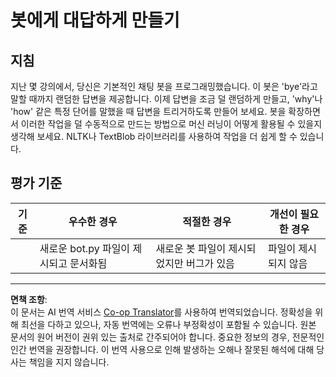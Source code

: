 <!--
CO_OP_TRANSLATOR_METADATA:
{
  "original_hash": "2efc4c2aba5ed06c780c05539c492ae3",
  "translation_date": "2025-09-04T00:37:20+00:00",
  "source_file": "6-NLP/2-Tasks/assignment.md",
  "language_code": "ko"
}
-->
# 봇에게 대답하게 만들기

## 지침

지난 몇 강의에서, 당신은 기본적인 채팅 봇을 프로그래밍했습니다. 이 봇은 'bye'라고 말할 때까지 랜덤한 답변을 제공합니다. 이제 답변을 조금 덜 랜덤하게 만들고, 'why'나 'how' 같은 특정 단어를 말했을 때 답변을 트리거하도록 만들어 보세요. 봇을 확장하면서 이러한 작업을 덜 수동적으로 만드는 방법으로 머신 러닝이 어떻게 활용될 수 있을지 생각해 보세요. NLTK나 TextBlob 라이브러리를 사용하여 작업을 더 쉽게 할 수 있습니다.

## 평가 기준

| 기준      | 우수한 경우                                   | 적절한 경우                                     | 개선이 필요한 경우       |
| --------- | --------------------------------------------- | ------------------------------------------------ | ----------------------- |
|           | 새로운 bot.py 파일이 제시되고 문서화됨         | 새로운 봇 파일이 제시되었지만 버그가 있음        | 파일이 제시되지 않음     |

---

**면책 조항**:  
이 문서는 AI 번역 서비스 [Co-op Translator](https://github.com/Azure/co-op-translator)를 사용하여 번역되었습니다. 정확성을 위해 최선을 다하고 있으나, 자동 번역에는 오류나 부정확성이 포함될 수 있습니다. 원본 문서의 원어 버전이 권위 있는 출처로 간주되어야 합니다. 중요한 정보의 경우, 전문적인 인간 번역을 권장합니다. 이 번역 사용으로 인해 발생하는 오해나 잘못된 해석에 대해 당사는 책임을 지지 않습니다.